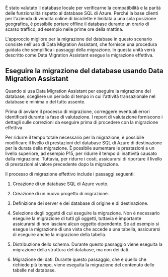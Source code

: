 È stato valutato il database locale per verificarne la compatibilità e la parità delle funzionalità rispetto al database SQL di Azure. Perché la base clienti per l'azienda di vendita online di biciclette è limitata a una sola posizione geografica, è possibile portare offline il database durante un orario di scarso traffico, ad esempio nelle prime ore della mattina.

L'approccio migliore per la migrazione del database in questo scenario consiste nell'uso di Data Migration Assistant, che fornisce una procedura guidata che semplifica i passaggi della migrazione. In questa unità verrà descritto come Data Migration Assistant esegue la migrazione effettiva.

## <a name="migrate-the-database-using-data-migration-assistant"></a>Eseguire la migrazione del database usando Data Migration Assistant

Quando si usa Data Migration Assistant per eseguire la migrazione del database, scegliere un periodo di tempo in cui l'attività transazionale nel database è minima o del tutto assente.

Prima di avviare il processo di migrazione, correggere eventuali errori identificati durante la fase di valutazione. I report di valutazione forniscono i dettagli sulle correzioni da eseguire prima di procedere con la migrazione effettiva.

Per ridurre il tempo totale necessario per la migrazione, è possibile modificare il livello di prestazioni del database SQL di Azure di destinazione per la durata della migrazione. È possibile aumentare le prestazioni a un livello superiore, ad esempio P15, per ridurre il tempo di inattività causato dalla migrazione. Tuttavia, per ridurre i costi, assicurarsi di riportare il livello di prestazioni al valore precedente dopo la migrazione.

Il processo di migrazione effettivo include i passaggi seguenti:

1. Creazione di un database SQL di Azure vuoto.

1. Creazione di un nuovo progetto di migrazione.

1. Definizione dei server e dei database di origine e di destinazione.

1. Selezione degli oggetti di cui eseguire la migrazione. Non è necessario eseguire la migrazione di tutti gli oggetti, tuttavia è importante assicurarsi di non lasciare alcun oggetto dipendente. Se ad esempio si esegue la migrazione di una vista che accede a una tabella, assicurarsi di eseguire anche la migrazione della tabella.

1. Distribuzione dello schema. Durante questo passaggio viene eseguita la migrazione della struttura del database, ma non dei dati.

1. Migrazione dei dati. Durante questo passaggio, che è quello che richiede più tempo, viene eseguita la migrazione del contenuto delle tabelle nel database.
